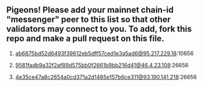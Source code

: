 ## Pigeons! Please add your mainnet chain-id "messenger" peer to this list so that other validators may connect to you. To add, fork this repo and make a pull request on this file. 

1. ab6875bd52d6493f39612eb5dff57ced1e3a5ad6@95.217.229.18:10656

2. 9581fadb9a32f2af89d575bb0f2661b9bb216d41@46.4.23.108:26656

3. 4e35ce47a8c2654a0cd371a2d1485e157b6ce311@93.190.141.218:26656



